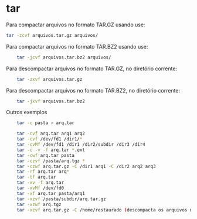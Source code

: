 # tar 

Para compactar arquivos no formato TAR.GZ usando use:
```sh 
tar -zcvf arquivos.tar.gz arquivos/ 
```
Para compactar arquivos no formato TAR.BZ2 usando use:
```sh 
    tar -jcvf arquivos.tar.bz2 arquivos/ 
```
Para descompactar arquivos no formato TAR.GZ, no diretório corrente:
```sh 
    tar -zxvf arquivos.tar.gz 
```
Para descompactar arquivos no formato TAR.BZ2, no diretório corrente:
```sh 
    tar -jxvf arquivos.tar.bz2 
```
Outros exemplos
```sh 
    tar -c pasta > arq.tar 
```

```sh 
    tar -cvf arq.tar arq1 arq2 
    tar -cvf /dev/fd1 /dir1/* 
    tar -cvMf /dev/fd1 /dir1 /dir2/subdir /dir3 /dir4 
    tar -c -v -f arq.tar *.ext 
    tar -cwf arq.tar pasta 
    tar -czvf /pasta/arq.tgz * 
    tar -czwf arq.tar.gz -C /dir1 arq1 -C /dir2 arq2 arq3 
    tar -rf arq.tar arq* 
    tar -tf arq.tar 
    tar -xv -f arq.tar 
    tar -xvMf /dev/fd0 
    tar -xf arq.tar pasta/arq1 
    tar -xzvf /pasta/subdir/arq.tar.gz 
    tar -xzwf arq.tgz 
    tar -xzvf arq.tar.gz -C /home/restaurado (descompacta os arquivos no diretorio especificado) 
```

